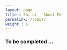 ```yaml
---
layout: page
title : Shi Li - About Me
permalink: /about/
weight : 6
---
```

### To be completed ...


